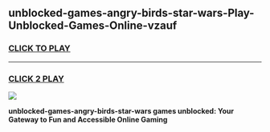 
## unblocked-games-angry-birds-star-wars-Play-Unblocked-Games-Online-vzauf
<h3>
<a href="https://premium76.site?title=unblocked-games-angry-birds-star-wars&ref=25A">CLICK TO PLAY</a></h3>
<hr>

<h3>
<a href="https://premium76.site?title=unblocked-games-angry-birds-star-wars&ref=25A">CLICK 2 PLAY</a>
  
</h3>

<a href="https://premium76.site?title=unblocked-games-angry-birds-star-wars&ref=25A"><img src="https://clearcache.store/games.png"></a>


**unblocked-games-angry-birds-star-wars games unblocked: Your Gateway to Fun and Accessible Online Gaming**
